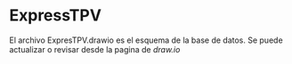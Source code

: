 # ExpressTPV

El archivo ExpresTPV.drawio es el esquema de la base de datos. Se puede actualizar o revisar desde la pagina de _draw.io_
